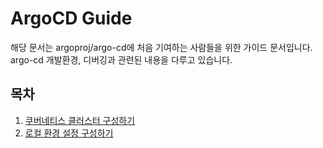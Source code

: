 # ArgoCD Guide

해당 문서는 argoproj/argo-cd에 처음 기여하는 사람들을 위한 가이드 문서입니다.\
argo-cd 개발환경, 디버깅과 관련된 내용을 다루고 있습니다.

## 목차
1. [쿠버네티스 클러스터 구성하기](./01-k8s-cluster.md)
2. [로컬 환경 설정 구성하기](./02-getting-start.md)